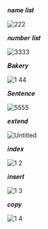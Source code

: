 𝒏𝒂𝒎𝒆 𝒍𝒊𝒔𝒕

![222](https://github.com/noriakeivanfard/pythonClass/assets/137643989/663d0b13-af69-475a-896c-5d1a51575da7)

𝒏𝒖𝒎𝒃𝒆𝒓 𝒍𝒊𝒔𝒕

![3333](https://github.com/noriakeivanfard/pythonClass/assets/137643989/d6bbb524-f751-4914-b265-7060aa1b8a5f)

𝑩𝒂𝒌𝒆𝒓𝒚

![1 44](https://github.com/noriakeivanfard/pythonClass/assets/137643989/9d800fc2-a7ab-483d-8421-72ee34003ae4)

𝑺𝒆𝒏𝒕𝒆𝒏𝒄𝒆

![5555](https://github.com/noriakeivanfard/pythonClass/assets/137643989/c5a89d6e-bd62-42e8-b7ec-30467b8f3870)

𝒆𝒙𝒕𝒆𝒏𝒅

![Untitled](https://github.com/noriakeivanfard/pythonClass/assets/137643989/8f11255e-ae62-4995-95a8-9058c3c73103)

𝒊𝒏𝒅𝒆𝒙

![1 2](https://github.com/noriakeivanfard/pythonClass/assets/137643989/0fbe24f9-6b34-46b1-ac3b-304b287c4db5)

𝒊𝒏𝒔𝒆𝒓𝒕

![1 3](https://github.com/noriakeivanfard/pythonClass/assets/137643989/0305a213-dd75-4caf-8365-31dade1617b8)

𝒄𝒐𝒑𝒚

![1 4](https://github.com/noriakeivanfard/pythonClass/assets/137643989/b27036ef-4a05-490f-a229-f22107b4c473)

